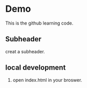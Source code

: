 # Demo

This is the github learning code.

## Subheader

creat a subheader.

## local development

1. open index.html in your broswer.